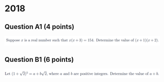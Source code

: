 # 2018

## Question A1 (4 points)

![](<../.gitbook/assets/屏幕快照 2020-09-27 18.37.59.png>)

## Question B1 (6 points)

![](<../.gitbook/assets/屏幕快照 2020-09-27 18.44.18.png>)
